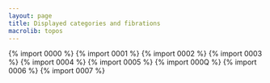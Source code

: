 ```yaml
---
layout: page
title: Displayed categories and fibrations
macrolib: topos
---
```


{% import 0000 %}
{% import 0001 %}
{% import 0002 %}
{% import 0003 %}
{% import 0004 %}
{% import 0005 %}
{% import 000Q %}
{% import 0006 %}
{% import 0007 %}



